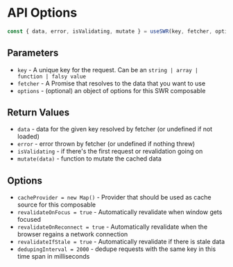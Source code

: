 # API Options

```js
const { data, error, isValidating, mutate } = useSWR(key, fetcher, options)
```

## Parameters

- `key` - A unique key for the request. Can be an `string | array | function | falsy value`
- `fetcher` - A Promise that resolves to the data that you want to use
- `options` - (optional) an object of options for this SWR composable

## Return Values

- `data` - data for the given key resolved by fetcher (or undefined if not loaded)
- `error` - error thrown by fetcher (or undefined if nothing threw)
- `isValidating` - if there's the first request or revalidation going on
- `mutate(data)` - function to mutate the cached data

## Options

- `cacheProvider = new Map()` - Provider that should be used as cache source for this composable
- `revalidateOnFocus = true` - Automatically revalidate when window gets focused
- `revalidateOnReconnect = true` - Automatically revalidate when the browser regains a network connection
- `revalidateIfStale = true` - Automatically revalidate if there is stale data
- `dedupingInterval = 2000` - dedupe requests with the same key in this time span in milliseconds
